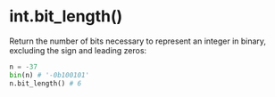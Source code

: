 # int.bit_length()

Return the number of bits necessary to represent an integer in binary, excluding the sign and leading zeros:
```python
n = -37
bin(n) # '-0b100101'
n.bit_length() # 6
```